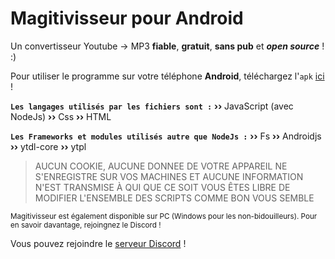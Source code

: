 # Magitivisseur pour Android
Un convertisseur Youtube -> MP3 **fiable**, **gratuit**, **sans pub** et ***open source*** ! :)

Pour utiliser le programme sur votre téléphone **Android**, téléchargez l'`apk` [ici](https://mega.nz/file/vh1RkTJY#TATIvT3So3GZckzABJyyNtk_aNwYhAzGrPIcZySefnk) !

**`Les langages utilisés par les fichiers sont :`**
**››** JavaScript (avec NodeJs)
**››** Css
**››** HTML

**`Les Frameworks et modules utilisés autre que NodeJs :`**
**››** Fs
**››** Androidjs
**››** ytdl-core
**››** ytpl

> AUCUN COOKIE, AUCUNE DONNEE DE VOTRE APPAREIL NE S'ENREGISTRE SUR VOS MACHINES ET AUCUNE INFORMATION N'EST TRANSMISE À QUI QUE CE SOIT
> VOUS ÊTES LIBRE DE MODIFIER L'ENSEMBLE DES SCRIPTS COMME BON VOUS SEMBLE

<sub>Magitivisseur est également disponible sur PC (Windows pour les non-bidouilleurs). Pour en savoir davantage, rejoingnez le Discord !</sub>

Vous pouvez rejoindre le [serveur Discord](https://discord.gg/S8Xf8Bc24g) !